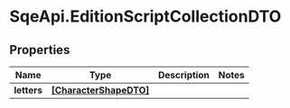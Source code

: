 # SqeApi.EditionScriptCollectionDTO

## Properties

Name | Type | Description | Notes
------------ | ------------- | ------------- | -------------
**letters** | [**[CharacterShapeDTO]**](CharacterShapeDTO.md) |  | 


